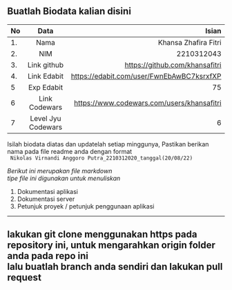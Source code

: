 **Buatlah Biodata kalian disini** <br />
----------------------------------------
|No | Data  | Isian|
|---|:-------:|------:|
|1. |Nama     | Khansa Zhafira Fitri |
|2.| NIM        | 2210312043 |
|3. |Link github | https://github.com/khansafitri |
|4.| Link Edabit | https://edabit.com/user/FwnEbAwBC7ksrxfXP |
|5|Exp Edabit   | 75 |
|6| Link Codewars| https://www.codewars.com/users/khansafitri |
|7| Level Jyu Codewars|6|

Isilah biodata diatas dan updatelah setiap minggunya,
Pastikan berikan nama pada file readme anda dengan format <br/>
`
Nikolas Virnandi Anggoro Putra_2210312020_tanggal(20/08/22)` 

*Berikut ini merupakan file markdown <br/> tipe file ini digunakan untuk menuliskan*
1. Dokumentasi aplikasi
2. Dokumentasi server
3. Petunjuk proyek / petunjuk penggunaan aplikasi
----
**lakukan git clone menggunakan https pada repository ini, untuk mengarahkan origin folder anda pada repo ini<br/> lalu buatlah branch anda sendiri dan lakukan pull request**
----

